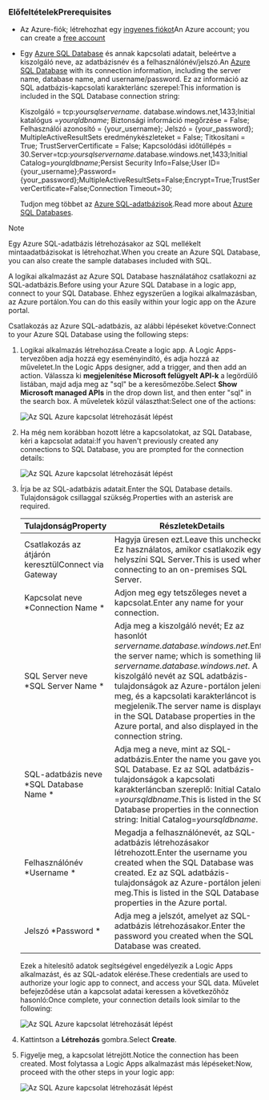 ### <a name="prerequisites"></a><span data-ttu-id="24fb5-101">Előfeltételek</span><span class="sxs-lookup"><span data-stu-id="24fb5-101">Prerequisites</span></span>
* <span data-ttu-id="24fb5-102">Az Azure-fiók; létrehozhat egy [ingyenes fiókot](https://azure.microsoft.com/free)</span><span class="sxs-lookup"><span data-stu-id="24fb5-102">An Azure account; you can create a [free account](https://azure.microsoft.com/free)</span></span>
* <span data-ttu-id="24fb5-103">Egy [Azure SQL Database](../articles/sql-database/sql-database-get-started.md) és annak kapcsolati adatait, beleértve a kiszolgáló neve, az adatbázisnév és a felhasználónév/jelszó.</span><span class="sxs-lookup"><span data-stu-id="24fb5-103">An [Azure SQL Database](../articles/sql-database/sql-database-get-started.md) with its connection information, including the server name, database name, and username/password.</span></span> <span data-ttu-id="24fb5-104">Ez az információ az SQL adatbázis-kapcsolati karakterlánc szerepel:</span><span class="sxs-lookup"><span data-stu-id="24fb5-104">This information is included in the SQL Database connection string:</span></span>
  
    <span data-ttu-id="24fb5-105">Kiszolgáló = tcp:*yoursqlservername*. database.windows.net,1433;Initial katalógus =*yourqldbname*; Biztonsági információ megőrzése = False; Felhasználói azonosító = {your_username}; Jelszó = {your_password}; MultipleActiveResultSets eredménykészleteket = False; Titkosítani = True; TrustServerCertificate = False; Kapcsolódási időtúllépés = 30.</span><span class="sxs-lookup"><span data-stu-id="24fb5-105">Server=tcp:*yoursqlservername*.database.windows.net,1433;Initial Catalog=*yourqldbname*;Persist Security Info=False;User ID={your_username};Password={your_password};MultipleActiveResultSets=False;Encrypt=True;TrustServerCertificate=False;Connection Timeout=30;</span></span>
  
    <span data-ttu-id="24fb5-106">Tudjon meg többet az [Azure SQL-adatbázisok](https://azure.microsoft.com/services/sql-database).</span><span class="sxs-lookup"><span data-stu-id="24fb5-106">Read more about [Azure SQL Databases](https://azure.microsoft.com/services/sql-database).</span></span>

> [!NOTE]
> <span data-ttu-id="24fb5-107">Egy Azure SQL-adatbázis létrehozásakor az SQL mellékelt mintaadatbázisokat is létrehozhat.</span><span class="sxs-lookup"><span data-stu-id="24fb5-107">When you create an Azure SQL Database, you can also create the sample databases included with SQL.</span></span> 
> 
> 

<span data-ttu-id="24fb5-108">A logikai alkalmazást az Azure SQL Database használatához csatlakozni az SQL-adatbázis.</span><span class="sxs-lookup"><span data-stu-id="24fb5-108">Before using your Azure SQL Database in a logic app, connect to your SQL Database.</span></span> <span data-ttu-id="24fb5-109">Ehhez egyszerűen a logikai alkalmazásban, az Azure portálon.</span><span class="sxs-lookup"><span data-stu-id="24fb5-109">You can do this easily within your logic app on the Azure portal.</span></span>  

<span data-ttu-id="24fb5-110">Csatlakozás az Azure SQL-adatbázis, az alábbi lépéseket követve:</span><span class="sxs-lookup"><span data-stu-id="24fb5-110">Connect to your Azure SQL Database using the following steps:</span></span>  

1. <span data-ttu-id="24fb5-111">Logikai alkalmazás létrehozása.</span><span class="sxs-lookup"><span data-stu-id="24fb5-111">Create a logic app.</span></span> <span data-ttu-id="24fb5-112">A Logic Apps-tervezőben adja hozzá egy eseményindító, és adja hozzá az műveletet.</span><span class="sxs-lookup"><span data-stu-id="24fb5-112">In the Logic Apps designer, add a trigger, and then add an action.</span></span> <span data-ttu-id="24fb5-113">Válassza ki **megjelenítése Microsoft felügyelt API-k** a legördülő listában, majd adja meg az "sql" be a keresőmezőbe.</span><span class="sxs-lookup"><span data-stu-id="24fb5-113">Select **Show Microsoft managed APIs** in the drop down list, and then enter "sql" in the search box.</span></span> <span data-ttu-id="24fb5-114">A műveletek közül választhat:</span><span class="sxs-lookup"><span data-stu-id="24fb5-114">Select one of the actions:</span></span>  
   
    ![Az SQL Azure kapcsolat létrehozását lépést](./media/connectors-create-api-sqlazure/sql-actions.png)
2. <span data-ttu-id="24fb5-116">Ha még nem korábban hozott létre a kapcsolatokat, az SQL Database, kéri a kapcsolat adatai:</span><span class="sxs-lookup"><span data-stu-id="24fb5-116">If you haven't previously created any connections to SQL Database, you are prompted for the connection details:</span></span>  
   
    ![Az SQL Azure kapcsolat létrehozását lépést](./media/connectors-create-api-sqlazure/connection-details.png) 
3. <span data-ttu-id="24fb5-118">Írja be az SQL-adatbázis adatait.</span><span class="sxs-lookup"><span data-stu-id="24fb5-118">Enter the SQL Database details.</span></span> <span data-ttu-id="24fb5-119">Tulajdonságok csillaggal szükség.</span><span class="sxs-lookup"><span data-stu-id="24fb5-119">Properties with an asterisk are required.</span></span>
   
   | <span data-ttu-id="24fb5-120">Tulajdonság</span><span class="sxs-lookup"><span data-stu-id="24fb5-120">Property</span></span> | <span data-ttu-id="24fb5-121">Részletek</span><span class="sxs-lookup"><span data-stu-id="24fb5-121">Details</span></span> |
   | --- | --- |
   | <span data-ttu-id="24fb5-122">Csatlakozás az átjárón keresztül</span><span class="sxs-lookup"><span data-stu-id="24fb5-122">Connect via Gateway</span></span> |<span data-ttu-id="24fb5-123">Hagyja üresen ezt.</span><span class="sxs-lookup"><span data-stu-id="24fb5-123">Leave this unchecked.</span></span> <span data-ttu-id="24fb5-124">Ez használatos, amikor csatlakozik egy helyszíni SQL Server.</span><span class="sxs-lookup"><span data-stu-id="24fb5-124">This is used when connecting to an on-premises SQL Server.</span></span> |
   | <span data-ttu-id="24fb5-125">Kapcsolat neve *</span><span class="sxs-lookup"><span data-stu-id="24fb5-125">Connection Name *</span></span> |<span data-ttu-id="24fb5-126">Adjon meg egy tetszőleges nevet a kapcsolat.</span><span class="sxs-lookup"><span data-stu-id="24fb5-126">Enter any name for your connection.</span></span> |
   | <span data-ttu-id="24fb5-127">SQL Server neve *</span><span class="sxs-lookup"><span data-stu-id="24fb5-127">SQL Server Name *</span></span> |<span data-ttu-id="24fb5-128">Adja meg a kiszolgáló nevét; Ez az hasonlót *servername.database.windows.net*.</span><span class="sxs-lookup"><span data-stu-id="24fb5-128">Enter the server name; which is something like *servername.database.windows.net*.</span></span> <span data-ttu-id="24fb5-129">A kiszolgáló nevét az SQL adatbázis-tulajdonságok az Azure-portálon jelenik meg, és a kapcsolati karakterláncot is megjelenik.</span><span class="sxs-lookup"><span data-stu-id="24fb5-129">The server name is displayed in the SQL Database properties in the Azure portal, and also displayed in the connection string.</span></span> |
   | <span data-ttu-id="24fb5-130">SQL-adatbázis neve *</span><span class="sxs-lookup"><span data-stu-id="24fb5-130">SQL Database Name *</span></span> |<span data-ttu-id="24fb5-131">Adja meg a neve, mint az SQL-adatbázis.</span><span class="sxs-lookup"><span data-stu-id="24fb5-131">Enter the name you gave your SQL Database.</span></span> <span data-ttu-id="24fb5-132">Ez az SQL adatbázis-tulajdonságok a kapcsolati karakterláncban szereplő: Initial Catalog =*yoursqldbname*.</span><span class="sxs-lookup"><span data-stu-id="24fb5-132">This is listed in the SQL Database properties in the connection string: Initial Catalog=*yoursqldbname*.</span></span> |
   | <span data-ttu-id="24fb5-133">Felhasználónév *</span><span class="sxs-lookup"><span data-stu-id="24fb5-133">Username *</span></span> |<span data-ttu-id="24fb5-134">Megadja a felhasználónevét, az SQL-adatbázis létrehozásakor létrehozott.</span><span class="sxs-lookup"><span data-stu-id="24fb5-134">Enter the username you created when the SQL Database was created.</span></span> <span data-ttu-id="24fb5-135">Ez az SQL adatbázis-tulajdonságok az Azure-portálon jelenik meg.</span><span class="sxs-lookup"><span data-stu-id="24fb5-135">This is listed in the SQL Database properties in the Azure portal.</span></span> |
   | <span data-ttu-id="24fb5-136">Jelszó *</span><span class="sxs-lookup"><span data-stu-id="24fb5-136">Password *</span></span> |<span data-ttu-id="24fb5-137">Adja meg a jelszót, amelyet az SQL-adatbázis létrehozásakor.</span><span class="sxs-lookup"><span data-stu-id="24fb5-137">Enter the password you created when the SQL Database was created.</span></span> |
   
    <span data-ttu-id="24fb5-138">Ezek a hitelesítő adatok segítségével engedélyezik a Logic Apps alkalmazást, és az SQL-adatok elérése.</span><span class="sxs-lookup"><span data-stu-id="24fb5-138">These credentials are used to authorize your logic app to connect, and access your SQL data.</span></span> <span data-ttu-id="24fb5-139">Művelet befejeződése után a kapcsolat adatai keressen a következőhöz hasonló:</span><span class="sxs-lookup"><span data-stu-id="24fb5-139">Once complete, your connection details look similar to the following:</span></span>  
   
    ![Az SQL Azure kapcsolat létrehozását lépést](./media/connectors-create-api-sqlazure/sample-connection.png) 
4. <span data-ttu-id="24fb5-141">Kattintson a **Létrehozás** gombra.</span><span class="sxs-lookup"><span data-stu-id="24fb5-141">Select **Create**.</span></span> 
5. <span data-ttu-id="24fb5-142">Figyelje meg, a kapcsolat létrejött.</span><span class="sxs-lookup"><span data-stu-id="24fb5-142">Notice the connection has been created.</span></span> <span data-ttu-id="24fb5-143">Most folytassa a Logic Apps alkalmazást más lépéseket:</span><span class="sxs-lookup"><span data-stu-id="24fb5-143">Now, proceed with the other steps in your logic app:</span></span> 
   
    ![Az SQL Azure kapcsolat létrehozását lépést](./media/connectors-create-api-sqlazure/table.png)

